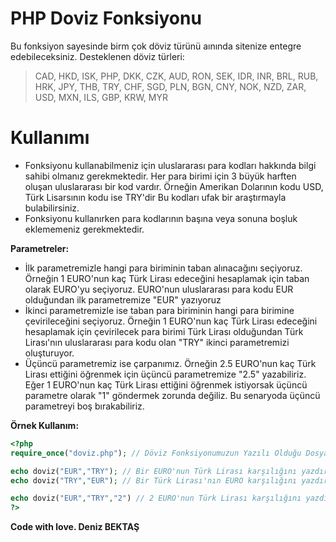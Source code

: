 # PHP Doviz Fonksiyonu


Bu fonksiyon sayesinde birm çok döviz türünü aınında sitenize entegre edebileceksiniz. Desteklenen döviz türleri: 
> CAD, HKD, ISK, PHP, DKK, CZK, AUD, RON, SEK, IDR, INR, BRL, RUB, HRK, JPY, THB, TRY, CHF, SGD, PLN, BGN, CNY, NOK, NZD, ZAR, USD, MXN, ILS, GBP, KRW, MYR


# Kullanımı

  - Fonksiyonu kullanabilmeniz için uluslararası para kodları hakkında bilgi sahibi olmanız gerekmektedir. Her para birimi için 3 büyük harften oluşan uluslararası bir kod vardır. Örneğin Amerikan Dolarının kodu USD, Türk Lisarsının kodu ise TRY'dir Bu kodları ufak bir araştırmayla bulabilirsiniz.
  - Fonksiyonu kullanırken para kodlarının başına veya sonuna boşluk eklememeniz gerekmektedir.

**Parametreler:**

- İlk parametremizle hangi para biriminin taban alınacağını seçiyoruz. Örneğin 1 EURO'nun kaç Türk Lirası edeceğini hesaplamak için taban olarak EURO'yu seçiyoruz. EURO'nun uluslararası para kodu EUR olduğundan ilk parametremize "EUR" yazıyoruz
- İkinci parametremizle ise taban para biriminin hangi para birimine çevirileceğini seçiyoruz. Örneğin 1 EURO'nun kaç Türk Lirası edeceğini hesaplamak için çevirilecek para birimi Türk Lirası olduğundan Türk Lirası'nın uluslararası para kodu olan "TRY" ikinci parametremizi oluşturuyor.
- Üçüncü parametremiz ise çarpanımız. Örneğin 2.5 EURO'nun kaç Türk Lirası ettiğini öğrenmek için üçüncü parametremize "2.5" yazabiliriz. Eğer 1 EURO'nun kaç Türk Lirası ettiğini öğrenmek istiyorsak üçüncü parametre olarak "1" göndermek zorunda değiliz. Bu senaryoda üçüncü parametreyi boş bırakabiliriz. 

**Örnek Kullanım:**
```php
<?php
require_once("doviz.php"); // Döviz Fonksiyonumuzun Yazılı Olduğu Dosyayı Çağırdık

echo doviz("EUR","TRY"); // Bir EURO'nun Türk Lirası karşılığını yazdırdık.
echo doviz("TRY","EUR"); // Bir Türk Lirası'nın EURO karşılığını yazdırdık.

echo doviz("EUR","TRY","2") // 2 EURO'nun Türk Lirası karşılığını yazdırdık.
?>
```


**Code with love. Deniz BEKTAŞ**
